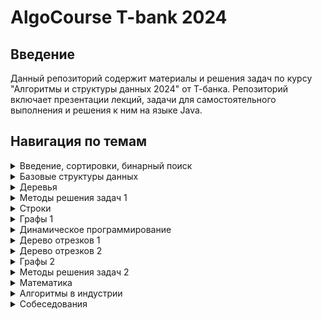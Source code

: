 # AlgoCourse T-bank 2024

## Введение
Данный репозиторий содержит материалы и решения задач по курсу "Алгоритмы и структуры данных 2024" от Т-банка. Репозиторий включает презентации лекций, задачи для самостоятельного выполнения и решения к ним на языке Java. 

## Навигация по темам
<details>
  <summary>Введение, сортировки, бинарный поиск</summary>
  <ul>
    <li><a href="./Presentations/1%20Введение%2C%20сортировки%2C%20бинарный%20поиск.pdf">Презентация</a></li>
    <li><a href="./Topics/1%20Введение%2C%20сортировки%2C%20бинарный%20поиск/Условия.pdf">Задачи для самостоятельного решения</a></li>
  </ul>
</details>

<details>
  <summary>Базовые структуры данных</summary>
  <ul>
    <li><a href="./Presentations/2%20Базовые%20структуры%20данных(Stack%2CDeck%2CDeque).pdf">Презентация</a></li>
    <li><a href="./Topics/2%20Базовые%20структуры%20данных/Условия.pdf">Задачи для самостоятельного решения</a></li>
  </ul>
</details>

<details>
  <summary>Деревья</summary>
  <ul>
    <li><a href="./Presentations/3%20Деревья(BST%2CAVL%2Ctreap).pdf">Презентация</a></li>
    <li><a href="./Topics/3%20Деревья/Условия.pdf">Задачи для самостоятельного решения</a></li>
  </ul>
</details>

<details>
  <summary>Методы решения задач 1</summary>
  <ul>
    <li><a href="./Presentations/4%20Методы%20решения%20задач%201(Scanline).pdf">Презентация</a></li>
    <li><a href="./Topics/4%20Методы%20решения%20задач%201/Условия.pdf">Задачи для самостоятельного решения</a></li>
  </ul>
</details>

<details>
  <summary>Строки</summary>
  <ul>
    <li><a href="./Presentations/5%20Строки(KMP%2CHash%2CZ-func).pdf">Презентация</a></li>
    <li><a href="./Topics/5%20Строки/Условия.pdf">Задачи для самостоятельного решения</a></li>
  </ul>
</details>

<details>
  <summary>Графы 1</summary>
  <ul>
    <li><a href="./Presentations/6%20Графы%201(DFS%2CBFS%2Ctop-sort).pdf">Презентация</a></li>
    <li><a href="./Topics/6%20Графы%201/Условия.pdf">Задачи для самостоятельного решения</a></li>
  </ul>
</details>

<details>
  <summary>Динамическое программирование</summary>
  <ul>
    <li><a href="./Presentations/7%20Динамическое%20программирование.pdf">Презентация</a></li>
    <li><a href="./Topics/7%20Динамическое%20программирование/Условия.pdf">Задачи для самостоятельного решения</a></li>
  </ul>
</details>

<details>
  <summary>Дерево отрезков 1</summary>
  <ul>
    <li><a href="./Presentations/8%20Дерево%20отрезков%201.pdf">Презентация</a></li>
    <li><a href="./Topics/8%20Дерево%20отрезков%201/Условия.pdf">Задачи для самостоятельного решения</a></li>
  </ul>
</details>

<details>
  <summary>Дерево отрезков 2</summary>
  <ul>
    <li><a href="./Presentations/9%20Дерево%20отрезков%202(lazy%20propagation).pdf">Презентация</a></li>
    <li><a href="./Topics/9%20Дерево%20отрезков%202/Условия.pdf">Задачи для самостоятельного решения</a></li>
  </ul>
</details>

<details>
  <summary>Графы 2</summary>
  <ul>
    <li><a href="./Presentations/10%20Графы%202(Dijkstra%2CBSU).pdf">Презентация</a></li>
    <li><a href="./Topics/10%20Графы%202/Условия.pdf">Задачи для самостоятельного решения</a></li>
  </ul>
</details>

<details>
  <summary>Методы решения задач 2</summary>
  <ul>
    <li><a href="./Presentations/11%20Методы%20решения%20задач%202(bruteforseTesting%2CbinaryLifting).pdf">Презентация</a></li>
    <li><a href="./Topics/11%20Методы%20решения%20задач%202/Условия.pdf">Задачи для самостоятельного решения</a></li>
  </ul>
</details>

<details>
  <summary>Математика</summary>
  <ul>
    <li><a href="./Presentations/12%20Математика(NOK%2CNOD%2CРешето%20Эратосфена).pdf">Презентация</a></li>
    <li><a href="./Topics/12%20Математика/Условия.pdf">Задачи для самостоятельного решения</a></li>
  </ul>
</details>

<details>
  <summary>Алгоритмы в индустрии</summary>
  <ul>
    <li><a href="./Presentations/13%20Алгоритмы%20в%20индустрии.pdf">Презентация</a></li>
  </ul>
</details>

<details>
  <summary>Собеседования</summary>
  <ul>
    <li><a href="./Presentations/14%20Собеседования.pdf">Презентация</a></li>
  </ul>
</details>
